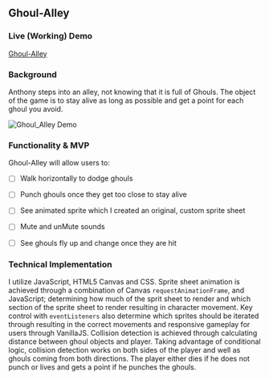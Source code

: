 ## Ghoul-Alley

### Live (Working) Demo

[Ghoul-Alley](https://anthonyrondinone.github.io/Ghoul-Alley/)


### Background

Anthony steps into an alley, not knowing that it is full of Ghouls.  The object of the game is to stay alive as long as possible and get a point for each ghoul you avoid.  

![Ghoul_Alley Demo](https://media.giphy.com/media/9IFAneTjwemIg/giphy.gif)

### Functionality & MVP  

Ghoul-Alley will allow users to:

- [ ] Walk horizontally to dodge ghouls
- [ ] Punch ghouls once they get too close to stay alive
- [ ] See animated sprite which I created an original, custom sprite sheet
- [ ] Mute and unMute sounds
- [ ] See ghouls fly up and change once they are hit


### Technical Implementation

I utilize JavaScript, HTML5 Canvas and CSS. Sprite sheet animation is achieved through a combination of Canvas `requestAnimationFrame`, and JavaScript; determining how much of the sprit sheet to render and which section of the sprite sheet to render resulting in character movement.  Key control with `eventListeners` also determine which sprites should be iterated through resulting in the correct movements and responsive gameplay for users through VanillaJS.
Collision detection is achieved through calculating distance between ghoul objects and player.  Taking advantage of conditional logic, collision detection works on both sides of the player and well as ghouls coming from both directions.  The player either dies if he does not punch or lives and gets a point if he punches the ghouls.

